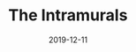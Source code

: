---
title: "The Intramurals"
show_title_on_cover: true
date: "2019-12-11"
version: 2
volume: 2
issue: 1
category: "Facebook Gallery"
format: "caption-slideshow-v2022_1"
synopsis: "Get to know the favorite intramurals sports of Zene, Zeanne, and their friends!"
url: "https://au-venturous-buddy.github.io/ZNZN-V2-MBFB-V2-I1/"
---